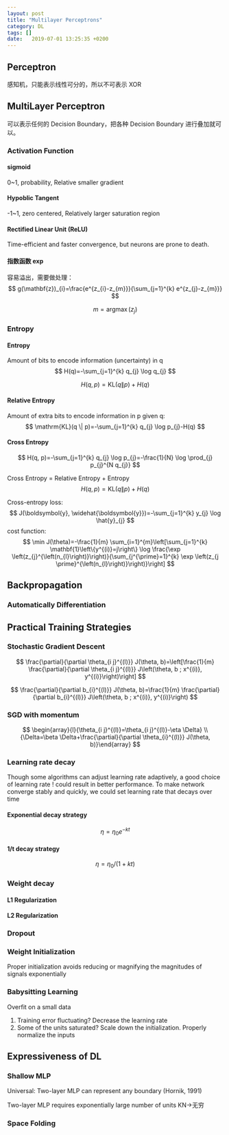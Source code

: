 ```yaml
---
layout: post
title: "Multilayer Perceptrons"
category: DL
tags: []
date:   2019-07-01 13:25:35 +0200
---
```


## Perceptron

感知机，只能表示线性可分的，所以不可表示 XOR

## MultiLayer Perceptron

可以表示任何的 Decision Boundary，把各种 Decision Boundary 进行叠加就可以。

### Activation Function

#### sigmoid 

0~1, probability, Relative smaller gradient

#### Hypoblic Tangent

-1~1, zero centered, Relatively larger saturation region

#### Rectified Linear Unit (ReLU)

Time-efficient and faster convergence, but neurons are prone to death.

#### 指数函数 exp

容易溢出，需要做处理：
$$
g(\mathbf{z})_{i}=\frac{e^{z_{i}-z_{m}}}{\sum_{j=1}^{k} e^{z_{j}-z_{m}}}
$$
 

$$ m=\operatorname{argmax}\left(z_{j}\right)$$

### Entropy

#### Entropy

Amount of bits to encode information (uncertainty) in q
$$
H(q)=-\sum_{j=1}^{k} q_{j} \log q_{j}
$$

$$
H(q, p)=\mathrm{KL}(q \| p)+H(q)
$$

#### Relative Entropy

Amount of extra bits to encode information in p given q:
$$
\mathrm{KL}(q \| p)=-\sum_{j=1}^{k} q_{j} \log p_{j}-H(q)
$$

#### Cross Entropy

$$
H(q, p)=-\sum_{j=1}^{k} q_{j} \log p_{j}=-\frac{1}{N} \log \prod_{j} p_{j}^{N q_{j}}
$$

Cross Entropy = Relative Entropy + Entropy
$$
H(q, p)=\mathrm{KL}(q \| p)+H(q)
$$

Cross-entropy loss:
$$
J(\boldsymbol{y}, \widehat{\boldsymbol{y}})=-\sum_{j=1}^{k} y_{j} \log \hat{y}_{j}
$$
cost function:
$$
\min J(\theta)=-\frac{1}{m} \sum_{i=1}^{m}\left[\sum_{j=1}^{k} \mathbf{1}\left\{y^{(i)}=j\right\} \log \frac{\exp \left(z_{j}^{\left(n_{l}\right)}\right)}{\sum_{j^{\prime}=1}^{k} \exp \left(z_{j \prime}^{\left(n_{l}\right)}\right)}\right]
$$

## Backpropagation

### Automatically Differentiation



## Practical Training Strategies

### Stochastic Gradient Descent

$$
\frac{\partial}{\partial \theta_{i j}^{(l)}} J(\theta, b)=\left[\frac{1}{m} \frac{\partial}{\partial \theta_{i j}^{(l)}} J\left(\theta, b ; x^{(i)}, y^{(i)}\right)\right]
$$

$$
\frac{\partial}{\partial b_{i}^{(l)}} J(\theta, b)=\frac{1}{m} \frac{\partial}{\partial b_{i}^{(l)}} J\left(\theta, b ; x^{(i)}, y^{(i)}\right)
$$

### SGD with momentum

$$
\begin{array}{l}{\theta_{i j}^{(l)}=\theta_{i j}^{(l)}-\eta \Delta} \\ {\Delta=\beta \Delta+\frac{\partial}{\partial \theta_{i}^{(l)}} J(\theta, b)}\end{array}
$$



### Learning rate decay

Though some algorithms can adjust learning rate adaptively, a good choice of learning rate ! could result in better performance. To make network converge stably and quickly, we could set learning rate that decays over time

#### Exponential decay strategy

$$
\eta=\eta_{0} e^{-k t}
$$

#### 1/t decay strategy

$$
\eta=\eta_{0} /(1+k t)
$$

### Weight decay

#### L1 Regularization

#### L2 Regularization

### Dropout

### Weight Initialization

Proper initialization avoids reducing or magnifying the magnitudes of signals exponentially

### Babysitting Learning

Overfit on a small data

1. Training error fluctuating? Decrease the learning rate
2. Some of the units saturated? Scale down the initialization. Properly normalize the inputs

## Expressiveness of DL

### Shallow MLP

Universal: Two-layer MLP can represent any boundary (Hornik, 1991)

Two-layer MLP requires exponentially large number of units KN->无穷

### Space Folding